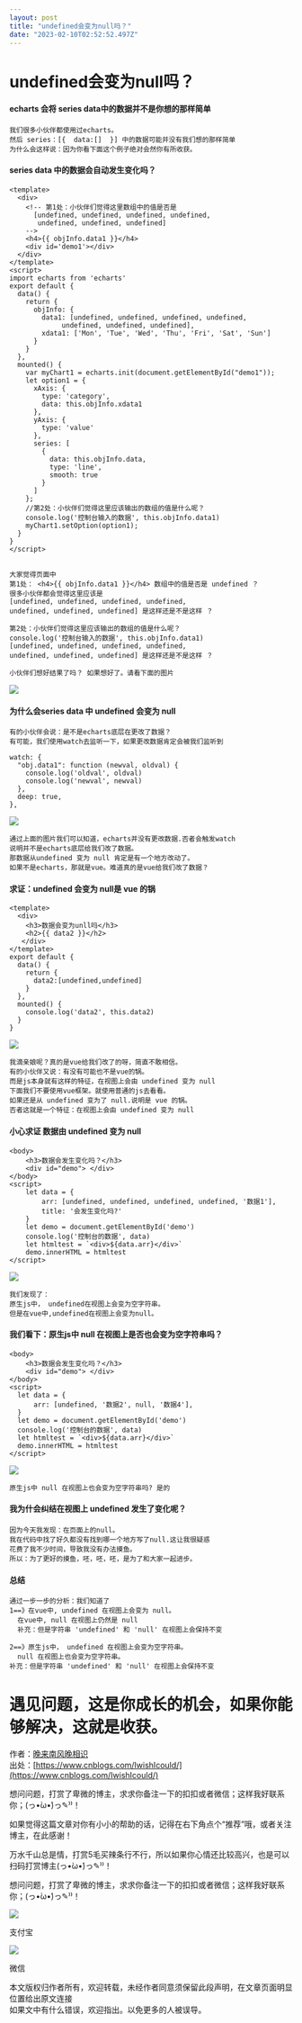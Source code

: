 ```yaml
---
layout: post
title: "undefined会变为null吗？"
date: "2023-02-10T02:52:52.497Z"
---
```

undefined会变为null吗？
==================

#### echarts 会将 series data中的数据并不是你想的那样简单

    我们很多小伙伴都使用过echarts。
    然后 series：[{  data:[]  }] 中的数据可能并没有我们想的那样简单
    为什么会这样说：因为你看下面这个例子绝对会然你有所收获。
    

#### series data 中的数据会自动发生变化吗？

    <template>
      <div>
        <!-- 第1处：小伙伴们觉得这里数组中的值是否是
          [undefined, undefined, undefined, undefined,
           undefined, undefined, undefined]
        -->
        <h4>{{ objInfo.data1 }}</h4>
        <div id='demo1'></div>
      </div>
    </template>
    <script>
    import echarts from 'echarts'
    export default {
      data() {
        return {
          objInfo: {
            data1: [undefined, undefined, undefined, undefined,
                 undefined, undefined, undefined],
            xdata1: ['Mon', 'Tue', 'Wed', 'Thu', 'Fri', 'Sat', 'Sun']
          }
        }
      },
      mounted() {
        var myChart1 = echarts.init(document.getElementById("demo1"));
        let option1 = {
          xAxis: {
            type: 'category',
            data: this.objInfo.xdata1
          },
          yAxis: {
            type: 'value'
          },
          series: [
            {
              data: this.objInfo.data,
              type: 'line',
              smooth: true
            }
          ]
        };
        //第2处：小伙伴们觉得这里应该输出的数组的值是什么呢？
        console.log('控制台输入的数据', this.objInfo.data1)
        myChart1.setOption(option1); 
      }
    }
    </script>
    

    大家觉得页面中
    第1处： <h4>{{ objInfo.data1 }}</h4> 数组中的值是否是 undefined ？
    很多小伙伴都会觉得这里应该是 
    [undefined, undefined, undefined, undefined, 
    undefined, undefined, undefined] 是这样还是不是这样 ？
    
    第2处：小伙伴们觉得这里应该输出的数组的值是什么呢？
    console.log('控制台输入的数据', this.objInfo.data1)
    [undefined, undefined, undefined, undefined,
    undefined, undefined, undefined] 是这样还是不是这样 ？
    
    小伙伴们想好结果了吗？ 如果想好了。请看下面的图片
    

![](https://img2023.cnblogs.com/blog/1425695/202302/1425695-20230209223724098-216359176.png)

#### 为什么会series data 中 undefined 会变为 null

    有的小伙伴会说：是不是echarts底层在更改了数据？
    有可能，我们使用watch去监听一下，如果更改数据肯定会被我们监听到
    
    watch: {
      "obj.data1": function (newval, oldval) {
        console.log('oldval', oldval)
        console.log('newval', newval)
      },
      deep: true,
    },
    

![](https://img2023.cnblogs.com/blog/1425695/202302/1425695-20230209223732316-926382488.png)

    通过上面的图片我们可以知道，echarts并没有更改数据.否者会触发watch
    说明并不是echarts底层给我们改了数据。
    那数据从undefined 变为 null 肯定是有一个地方改动了。
    如果不是echarts，那就是vue。难道真的是vue给我们改了数据？
    

#### 求证：undefined 会变为 null是 vue 的锅

    <template>
      <div>
        <h3>数据会变为unll吗</h3>
        <h2>{{ data2 }}</h2>
       </div>
    </template>
    export default {
      data() {
        return {
          data2:[undefined,undefined]
        }
      },
      mounted() {
        console.log('data2', this.data2)
      }
    }
    

![](https://img2023.cnblogs.com/blog/1425695/202302/1425695-20230209223742630-1268190711.png)

    我滴亲娘呢？真的是vue给我们改了的呀，简直不敢相信。
    有的小伙伴又说：有没有可能也不是vue的锅。
    而是js本身就有这样的特征，在视图上会由 undefined 变为 null
    下面我们不要使用vue框架。就使用普通的js去看看。
    如果还是从 undefined 变为了 null.说明是 vue 的锅。
    否者这就是一个特征：在视图上会由 undefined 变为 null
    

#### 小心求证 数据由 undefined 变为 null

    <body>
        <h3>数据会发生变化吗？</h3>
        <div id="demo"> </div>
    </body>
    <script>
        let data = {
            arr: [undefined, undefined, undefined, undefined, '数据1'],
            title: '会发生变化吗?'
        }
        let demo = document.getElementById('demo')
        console.log('控制台的数据', data)
        let htmltest = `<div>${data.arr}</div>`
        demo.innerHTML = htmltest
    </script>
    

![](https://img2023.cnblogs.com/blog/1425695/202302/1425695-20230209223750566-286451608.png)

    我们发现了：
    原生js中， undefined在视图上会变为空字符串。
    但是在vue中,undefined在视图上会变为null。
    

#### 我们看下：原生js中 null 在视图上是否也会变为空字符串吗？

    <body>
        <h3>数据会发生变化吗？</h3>
        <div id="demo"> </div>
    </body>
    <script>
      let data = {
          arr: [undefined, '数据2', null, '数据4'],
      }
      let demo = document.getElementById('demo')
      console.log('控制台的数据', data)
      let htmltest = `<div>${data.arr}</div>`
      demo.innerHTML = htmltest
    </script>
    

![](https://img2023.cnblogs.com/blog/1425695/202302/1425695-20230209223810672-513314040.png)

    原生js中 null 在视图上也会变为空字符串吗? 是的
    

#### 我为什会纠结在视图上 undefined 发生了变化呢？

    因为今天我发现：在页面上的null。
    我在代码中找了好久都没有找到哪一个地方写了null.这让我很疑惑
    花费了我不少时间，导致我没有办法摸鱼。
    所以：为了更好的摸鱼，呸，呸，呸，是为了和大家一起进步。
    

#### 总结

    通过一步一步的分析：我们知道了
    1==》在vue中, undefined 在视图上会变为 null。
      在vue中, null 在视图上仍然是 null
      补充：但是字符串 'undefined' 和 'null' 在视图上会保持不变
    
    2==》原生js中， undefined 在视图上会变为空字符串。
      null 在视图上也会变为空字符串。
    补充：但是字符串 'undefined' 和 'null' 在视图上会保持不变
    

遇见问题，这是你成长的机会，如果你能够解决，这就是收获。
============================

作者：[晚来南风晚相识](https://www.cnblogs.com/IwishIcould/)  
出处：[https://www.cnblogs.com/IwishIcould/](https://www.cnblogs.com/IwishIcould/)  

想问问题，打赏了卑微的博主，求求你备注一下的扣扣或者微信；这样我好联系你；(っ•̀ω•́)っ✎⁾⁾！

如果觉得这篇文章对你有小小的帮助的话，记得在右下角点个“推荐”哦，或者关注博主，在此感谢！

万水千山总是情，打赏5毛买辣条行不行，所以如果你心情还比较高兴，也是可以扫码打赏博主(っ•̀ω•́)っ✎⁾⁾！

想问问题，打赏了卑微的博主，求求你备注一下的扣扣或者微信；这样我好联系你；(っ•̀ω•́)っ✎⁾⁾！

![](//images.cnblogs.com/cnblogs_com/IwishIcould/1900124/t_201214043958支付宝收款码.jpg?a=1607924145179)

支付宝

![](//images.cnblogs.com/cnblogs_com/IwishIcould/1900124/t_20121604194271E6E296CCB71A007F4E22073D5EB64A.jpg)

微信

本文版权归作者所有，欢迎转载，未经作者同意须保留此段声明，在文章页面明显位置给出原文连接  
如果文中有什么错误，欢迎指出。以免更多的人被误导。